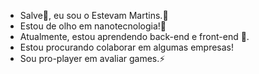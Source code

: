 - Salve👋, eu sou o Estevam Martins.🫡
- Estou de olho em nanotecnologia!👀 
- Atualmente, estou aprendendo back-end e front-end 🌱.
- Estou procurando colaborar em algumas empresas!
- Sou pro-player em avaliar games.⚡

<!---
Estevam007/Estevam007 is a ✨ special ✨ repository because its `README.md` (this file) appears on your GitHub profile.
You can click the Preview link to take a look at your changes.
--->
